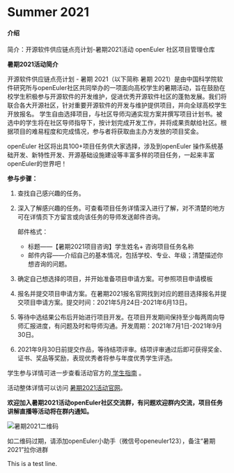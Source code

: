 # Summer 2021

#### 介绍
简介：开源软件供应链点亮计划-暑期2021活动 openEuler 社区项目管理仓库

 **暑期2021活动简介** 

开源软件供应链点亮计划 - 暑期 2021（以下简称 暑期 2021）是由中国科学院软件研究所与openEuler社区共同举办的一项面向高校学生的暑期活动，旨在鼓励在校学生积极参与开源软件的开发维护，促进优秀开源软件社区的蓬勃发展。我们将联合各大开源社区，针对重要开源软件的开发与维护提供项目，并向全球高校学生开放报名。
学生自由选择项目，与社区导师沟通实现方案并撰写项目计划书。被选中的学生将在社区导师指导下，按计划完成开发工作，并将成果贡献给社区。根据项目的难易程度和完成情况，参与者将获取由主办方发放的项目奖金。

openEuler 社区将出具100+项目任务供大家选择，涉及到openEuler 操作系统基础开发、新特性开发、开源基础设施建设等丰富多样的项目任务，一起来丰富openEuler的世界吧！

 **参与步骤：** 

1. 查找自己感兴趣的任务。

2. 深入了解感兴趣的任务。可查看项目任务详情深入进行了解，对不清楚的地方可在详情页下方留言或向该任务的导师发送邮件咨询。

   邮件格式：
   - 标题——【暑期2021项目咨询】学生姓名+ 咨询项目任务名称
   - 邮件内容——介绍自己的基本情况，包括学校、专业、年级；清楚描述你想咨询的问题。

3. 确定自己想选择的项目，并开始准备项目申请方案。可参照项目申请模板

4. 报名并提交项目申请方案。在暑期2021报名官网找到对应的题目选择报名并提交项目申请方案。提交时间：2021年5月24日-2021年6月13日。

5. 等待中选结果公布后开始进行项目开发。在项目开发期间保持至少每两周向导师汇报进度，有问题及时和导师沟通。开发周期：2021年7月1日-2021年9月30日。

6. 2021年9月30日前提交作品，等待结项评审。结项评审通过后即可获得奖金、证书、奖品等奖励，表现优秀者将参与年度优秀学生评选。

学生参与详情可进一步查看活动官方的[ 学生指南](https://summer.iscas.ac.cn/help/student/) 。

活动整体详情可以访问 [暑期2021活动官网](https://summer.iscas.ac.cn/)。

 **欢迎加入暑期2021活动openEuler社区交流群，有问题欢迎群内交流，项目任务讲解直播等活动将在群内通知。** 

![暑期2021二维码](https://images.gitee.com/uploads/images/2021/0517/093917_27831409_114870.png "60C885E8-B951-47DC-B4D4-F2F08B3D243B.png")

如二维码过期，请添加openEuler小助手（微信号openeuler123），备注“暑期2021”拉你进群

This is a test line.
